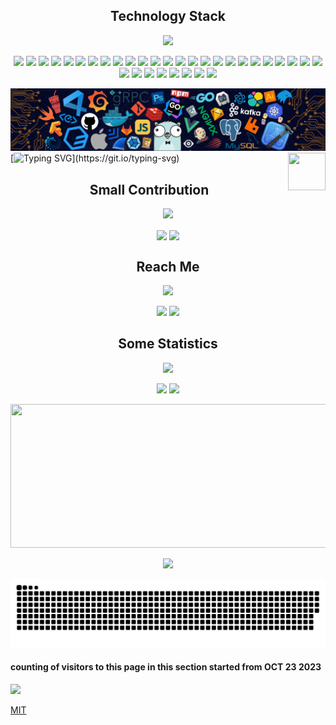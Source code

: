 <!-- Technology Stack 
![](./.src/header4_.png)

<p align="center">
  <img src="https://github-widgetbox.vercel.app/api/profile?username=weiensong&data=followers,repositories,stars,commits&theme=darkmode">
</p>
-->

<!-- Technology Stack -->
<h2 align="center">Technology Stack</h2>
<div align="center">
  <img src="https://media.giphy.com/media/v1.Y2lkPTc5MGI3NjExanptazVmdnJiY3lhYTg1Y3YxdDZvOXV4M3NhOXhtbDVwaDE3cnJ3aiZlcD12MV9pbnRlcm5hbF9naWZfYnlfaWQmY3Q9cw/hiJ9ypGI5tIKdwKoK2/giphy.gif" width="80">
</div>

<!-- -----------------------------------------------------------------shields.io------------------------------------------------------------------------ -->
<p align="center"> 
  <picture href="https://www.python.org/" >
    <source media="(prefers-color-scheme: dark)" srcset="https://img.shields.io/badge/-Python-%230d1117?style=plastic&logo=python"> 
    <source media="(prefers-color-scheme: light)" srcset="https://img.shields.io/badge/Python-rgb(242%2C%20242%2C%20242)?style=plastic&logo=python">
    <img class="dark-mode"src="https://img.shields.io/badge/-Python-%230d1117?style=plastic&logo=python"/>
  </picture>
  
  <picture href="https://www.java.com/">
    <source media="(prefers-color-scheme: dark)" srcset="https://img.shields.io/badge/-Java-%230d1117?style=plastic&logo=openjdk"> 
    <source media="(prefers-color-scheme: light)" srcset="https://img.shields.io/badge/-Java-rgb(242%2C%20242%2C%20242)?style=plastic&logo=openjdk">
    <img src="https://img.shields.io/badge/-Java-%230d1117?style=plastic&logo=openjdk"/>
  </picture>
  
  <picture href="https://www.open-std.org/jtc1/sc22/wg14/">
    <source media="(prefers-color-scheme: dark)" srcset="https://img.shields.io/badge/-C-%230d1117?style=plastic&logo=c"> 
    <source media="(prefers-color-scheme: light)" srcset="https://img.shields.io/badge/-C-rgb(242%2C%20242%2C%20242)?style=plastic&logo=c">
    <img src="https://img.shields.io/badge/-C-%230d1117?style=plastic&logo=c"/>
  </picture>
  
  <picture href="https://www.scala-lang.org/">
    <source media="(prefers-color-scheme: dark)" srcset="https://img.shields.io/badge/-Scala-%230d1117?style=plastic&logo=scala"> 
    <source media="(prefers-color-scheme: light)" srcset="https://img.shields.io/badge/-Scala-rgb(242%2C%20242%2C%20242)?style=plastic&logo=scala">
    <img src="https://img.shields.io/badge/-Scala-%230d1117?style=plastic&logo=scala"/>
  </picture>
  
  <picture href="https://developer.mozilla.org/en-US/docs/Web/JavaScript">
    <source media="(prefers-color-scheme: dark)" srcset="https://img.shields.io/badge/-JavaScript-%230d1117?style=plastic&logo=javascript"> 
    <source media="(prefers-color-scheme: light)" srcset="https://img.shields.io/badge/-JavaScript-rgb(242%2C%20242%2C%20242)?style=plastic&logo=javascript">
    <img src="https://img.shields.io/badge/-JavaScript-rgb(242%2C%20242%2C%20242)?style=plastic&logo=javascript"/>
  </picture>
  
  <picture href="https://www.r-project.org/">
    <source media="(prefers-color-scheme: dark)" srcset="https://img.shields.io/badge/-R-%230d1117?style=plastic&logo=r"> 
    <source media="(prefers-color-scheme: light)" srcset="https://img.shields.io/badge/-R-rgb(242%2C%20242%2C%20242)?style=plastic&logo=r">
    <img src="https://img.shields.io/badge/-R-%230d1117?style=plastic&logo=r"/>
  </picture>
  
  <picture href="https://www.microsoft.com/">
    <source media="(prefers-color-scheme: dark)" srcset="https://img.shields.io/badge/-Windows-%230d1117?style=plastic&logo=windows"> 
    <source media="(prefers-color-scheme: light)" srcset="https://img.shields.io/badge/-Windows-rgb(242%2C%20242%2C%20242)?style=plastic&logo=windows">
    <img src="https://img.shields.io/badge/-Windows-%230d1117?style=plastic&logo=windows"/>
  </picture>
  
  <picture href="https://www.linux.org/">
    <source media="(prefers-color-scheme: dark)" srcset="https://img.shields.io/badge/-Linux-%230d1117?style=plastic&logo=linux"> 
    <source media="(prefers-color-scheme: light)" srcset="https://img.shields.io/badge/-Linux-rgb(242%2C%20242%2C%20242)?style=plastic&logo=linux">
    <img src="https://img.shields.io/badge/-Linux-%230d1117?style=plastic&logo=linux"/>
  </picture>
  
  <picture href="https://www.centos.org/">
    <source media="(prefers-color-scheme: dark)" srcset="https://img.shields.io/badge/-CentOS-%230d1117?style=plastic&logo=centos"> 
    <source media="(prefers-color-scheme: light)" srcset="https://img.shields.io/badge/-CentOS-rgb(242%2C%20242%2C%20242)?style=plastic&logo=centos">
    <img src="https://img.shields.io/badge/-CentOS-%230d1117?style=plastic&logo=centos"/>
  </picture>
  
  <picture href="https://ubuntu.com/">
    <source media="(prefers-color-scheme: dark)" srcset="https://img.shields.io/badge/-Ubuntu-%230d1117?style=plastic&logo=ubuntu"> 
    <source media="(prefers-color-scheme: light)" srcset="https://img.shields.io/badge/-Ubuntu-rgb(242%2C%20242%2C%20242)?style=plastic&logo=ubuntu">
    <img src="https://img.shields.io/badge/-Ubuntu-%230d1117?style=plastic&logo=ubuntu"/>
  </picture>
  
  <picture href="https://www.redhat.com/">
    <source media="(prefers-color-scheme: dark)" srcset="https://img.shields.io/badge/-RedHat-%230d1117?style=plastic&logo=redhat"> 
    <source media="(prefers-color-scheme: light)" srcset="https://img.shields.io/badge/-RedHat-rgb(242%2C%20242%2C%20242)?style=plastic&logo=redhat">
    <img src="https://img.shields.io/badge/-RedHat-%230d1117?style=plastic&logo=redhat"/>
  </picture>
  
  <picture href="https://www.docker.com/">
    <source media="(prefers-color-scheme: dark)" srcset="https://img.shields.io/badge/-Docker-%230d1117?style=plastic&logo=docker"> 
    <source media="(prefers-color-scheme: light)" srcset="https://img.shields.io/badge/-Docker-rgb(242%2C%20242%2C%20242)?style=plastic&logo=docker">
    <img src="https://img.shields.io/badge/-Docker-%230d1117?style=plastic&logo=docker"/>
  </picture>
  
  <picture href="https://hadoop.apache.org/">
    <source media="(prefers-color-scheme: dark)" srcset="https://img.shields.io/badge/-Apache-%230d1117?style=plastic&logo=apache"> 
    <source media="(prefers-color-scheme: light)" srcset="https://img.shields.io/badge/-Apache-rgb(242%2C%20242%2C%20242)?style=plastic&logo=apache">
    <img src="https://img.shields.io/badge/-Apache-%230d1117?style=plastic&logo=apache"/>
  </picture>
  
  <picture href="https://hadoop.apache.org/">
    <source media="(prefers-color-scheme: dark)" srcset="https://img.shields.io/badge/-Hadoop-%230d1117?style=plastic&logo=apachehadoop"> 
    <source media="(prefers-color-scheme: light)" srcset="https://img.shields.io/badge/-Hadoop-rgb(242%2C%20242%2C%20242)?style=plastic&logo=apachehadoop">
    <img src="https://img.shields.io/badge/-Hadoop-%230d1117?style=plastic&logo=apachehadoop"/>
  </picture>
  
  <picture href="https://spark.apache.org/">
    <source media="(prefers-color-scheme: dark)" srcset="https://img.shields.io/badge/-Spark-%230d1117?style=plastic&logo=apachespark"> 
    <source media="(prefers-color-scheme: light)" srcset="https://img.shields.io/badge/-Spark-rgb(242%2C%20242%2C%20242)?style=plastic&logo=apachespark">
    <img src="https://img.shields.io/badge/-Spark-%230d1117?style=plastic&logo=apachespark"/>
  </picture>
  
  <picture href="https://hive.apache.org/">
    <source media="(prefers-color-scheme: dark)" srcset="https://img.shields.io/badge/-Hive-%230d1117?style=plastic&logo=apachehive"> 
    <source media="(prefers-color-scheme: light)" srcset="https://img.shields.io/badge/-Hive-rgb(242%2C%20242%2C%20242)?style=plastic&logo=apachehive">
    <img src="https://img.shields.io/badge/-Hive-%230d1117?style=plastic&logo=apachehive"/>
  </picture>
  
  <picture href="https://maven.apache.org/">
    <source media="(prefers-color-scheme: dark)" srcset="https://img.shields.io/badge/-Maven-%230d1117?style=plastic&logo=apachemaven"> 
    <source media="(prefers-color-scheme: light)" srcset="https://img.shields.io/badge/-Maven-rgb(242%2C%20242%2C%20242)?style=plastic&logo=apachemaven">
    <img src="https://img.shields.io/badge/-Maven-%230d1117?style=plastic&logo=apachemaven"/>
  </picture>
  
  <picture href="https://www.selenium.dev/">
    <source media="(prefers-color-scheme: dark)" srcset="https://img.shields.io/badge/-Selenium-%230d1117?style=plastic&logo=selenium"> 
    <source media="(prefers-color-scheme: light)" srcset="https://img.shields.io/badge/-Selenium-rgb(242%2C%20242%2C%20242)?style=plastic&logo=selenium">
    <img src="https://img.shields.io/badge/-Selenium-%230d1117?style=plastic&logo=selenium"/>
  </picture>
  
  <picture href="https://fastapi.tiangolo.com/">
    <source media="(prefers-color-scheme: dark)" srcset="https://img.shields.io/badge/-FastAPI-%230d1117?style=plastic&logo=fastapi"> 
    <source media="(prefers-color-scheme: light)" srcset="https://img.shields.io/badge/-FastAPI-rgb(242%2C%20242%2C%20242)?style=plastic&logo=fastapi">
    <img src="https://img.shields.io/badge/-FastAPI-%230d1117?style=plastic&logo=fastapi"/>
  </picture>
  
  <picture href="https://pandas.pydata.org/">
    <source media="(prefers-color-scheme: dark)" srcset="https://img.shields.io/badge/-Pandas-%230d1117?style=plastic&logo=pandas"> 
    <source media="(prefers-color-scheme: light)" srcset="https://img.shields.io/badge/-Pandas-rgb(242%2C%20242%2C%20242)?style=plastic&logo=pandas">
    <img src="https://img.shields.io/badge/-Pandas-%230d1117?style=plastic&logo=pandas"/>
  </picture>
  
  <picture href="https://numpy.org/">
    <source media="(prefers-color-scheme: dark)" srcset="https://img.shields.io/badge/-Numpy-%230d1117?style=plastic&logo=numpy"> 
    <source media="(prefers-color-scheme: light)" srcset="https://img.shields.io/badge/-Numpy-rgb(242%2C%20242%2C%20242)?style=plastic&logo=numpy">
    <img src="https://img.shields.io/badge/-Numpy-%230d1117?style=plastic&logo=numpy"/>
  </picture>
  
  <picture href="https://www.mysql.com/">
    <source media="(prefers-color-scheme: dark)" srcset="https://img.shields.io/badge/-MySQL-%230d1117?style=plastic&logo=mysql"> 
    <source media="(prefers-color-scheme: light)" srcset="https://img.shields.io/badge/-MySQL-rgb(242%2C%20242%2C%20242)?style=plastic&logo=mysql">
    <img src="https://img.shields.io/badge/-MySQL-%230d1117?style=plastic&logo=mysql"/>
  </picture>
  
  <picture href="https://git-scm.com/">
    <source media="(prefers-color-scheme: dark)" srcset="https://img.shields.io/badge/-Git-%230d1117?style=plastic&logo=git"> 
    <source media="(prefers-color-scheme: light)" srcset="https://img.shields.io/badge/-Git-rgb(242%2C%20242%2C%20242)?style=plastic&logo=git">
    <img src="https://img.shields.io/badge/-Git-%230d1117?style=plastic&logo=git"/>
  </picture>
  
  <picture href="https://jupyter.org/">
    <source media="(prefers-color-scheme: dark)" srcset="https://img.shields.io/badge/-Jupyter-%230d1117?style=plastic&logo=jupyter"> 
    <source media="(prefers-color-scheme: light)" srcset="https://img.shields.io/badge/-Jupyter-rgb(242%2C%20242%2C%20242)?style=plastic&logo=jupyter">
    <img src="https://img.shields.io/badge/-Jupyter-%230d1117?style=plastic&logo=jupyter"/>
  </picture>
  
  <picture href="https://html.spec.whatwg.org/multipage/">
    <source media="(prefers-color-scheme: dark)" srcset="https://img.shields.io/badge/-Html-%230d1117?style=plastic&logo=html5"> 
    <source media="(prefers-color-scheme: light)" srcset="https://img.shields.io/badge/-Html-rgb(242%2C%20242%2C%20242)?style=plastic&logo=html5">
    <img src="https://img.shields.io/badge/-Html-%230d1117?style=plastic&logo=html5"/>
  </picture>
  
  <picture href="https://www.markdownguide.org/">
    <source media="(prefers-color-scheme: dark)" srcset="https://img.shields.io/badge/-Markdown-%230d1117?style=plastic&logo=markdown"> 
    <source media="(prefers-color-scheme: light)" srcset="https://img.shields.io/badge/-Markdown-rgb(242%2C%20242%2C%20242)?style=plastic&logo=markdown">
    <img src="https://img.shields.io/badge/-Markdown-%230d1117?style=plastic&logo=markdown"/>
  </picture>
  
  <picture href="https://apps.microsoft.com/store/detail/windows-terminal/9N0DX20HK701">
    <source media="(prefers-color-scheme: dark)" srcset="https://img.shields.io/badge/-Windows Terminal-%230d1117?style=plastic&logo=windowsterminal"> 
    <source media="(prefers-color-scheme: light)" srcset="https://img.shields.io/badge/-Windows Terminal-rgb(242%2C%20242%2C%20242)?style=plastic&logo=windowsterminal">
    <img src="https://img.shields.io/badge/-Windows Terminal-%230d1117?style=plastic&logo=windowsterminal"/>
  </picture>
  
  <picture href="https://echarts.apache.org/index.html">
    <source media="(prefers-color-scheme: dark)" srcset="https://img.shields.io/badge/-Echarts-%230d1117?style=plastic&logo=apacheecharts"> 
    <source media="(prefers-color-scheme: light)" srcset="https://img.shields.io/badge/-Echarts-rgb(242%2C%20242%2C%20242)?style=plastic&logo=apacheecharts">
    <img src="https://img.shields.io/badge/-Echarts-%230d1117?style=plastic&logo=apacheecharts"/>
  </picture>
  
  <picture href="https://www.vim.org/">
    <source media="(prefers-color-scheme: dark)" srcset="https://img.shields.io/badge/-Vim-%230d1117?style=plastic&logo=vim"> 
    <source media="(prefers-color-scheme: light)" srcset="https://img.shields.io/badge/-Vim-rgb(242%2C%20242%2C%20242)?style=plastic&logo=vim">
    <img src="https://img.shields.io/badge/-Vim-%230d1117?style=plastic&logo=vim"/>
  </picture>
  
  <picture href="https://neovim.io/">
    <source media="(prefers-color-scheme: dark)" srcset="https://img.shields.io/badge/-Neovim-%230d1117?style=plastic&logo=neovim"> 
    <source media="(prefers-color-scheme: light)" srcset="https://img.shields.io/badge/-Neovim-rgb(242%2C%20242%2C%20242)?style=plastic&logo=neovim">
    <img src="https://img.shields.io/badge/-Neovim-%230d1117?style=plastic&logo=neovim"/>
  </picture>
  
  <picture href="https://www.lua.org/">
    <source media="(prefers-color-scheme: dark)" srcset="https://img.shields.io/badge/-Lua-%230d1117?style=plastic&logo=lua"> 
    <source media="(prefers-color-scheme: light)" srcset="https://img.shields.io/badge/-Lua-rgb(242%2C%20242%2C%20242)?style=plastic&logo=lua">
    <img src="https://img.shields.io/badge/-Lua-%230d1117?style=plastic&logo=lua"/>
  </picture>
  
  <picture href="https://www.jetbrains.com/pycharm/">
    <source media="(prefers-color-scheme: dark)" srcset="https://img.shields.io/badge/-Pycharm-%230d1117?style=plastic&logo=pycharm"> 
    <source media="(prefers-color-scheme: light)" srcset="https://img.shields.io/badge/-Pycharm-rgb(242%2C%20242%2C%20242)?style=plastic&logo=pycharm">
    <img src="https://img.shields.io/badge/-Pycharm-%230d1117?style=plastic&logo=pycharm"/>
  </picture>
  
  <picture href="https://www.jetbrains.com/idea/">
    <source media="(prefers-color-scheme: dark)" srcset="https://img.shields.io/badge/-Idea-%230d1117?style=plastic&logo=intellijidea"> 
    <source media="(prefers-color-scheme: light)" srcset="https://img.shields.io/badge/-Idea-rgb(242%2C%20242%2C%20242)?style=plastic&logo=intellijidea">
    <img src="https://img.shields.io/badge/-Idea-%230d1117?style=plastic&logo=intellijidea"/>
  </picture>
</p>




![](./.src/header_.png)
<a href="https://www.python.org/"><img src="https://techstack-generator.vercel.app/python-icon.svg" align="right" height="60" width="60" ></a>
[![Typing SVG](https://readme-typing-svg.demolab.com?font=Fira+Code&pause=1000&color=27ADF7&center=true&vCenter=true&width=435&lines=Hi+there%2C+I'm+weiensong!;Welcome+to+my+profile!;l+enjoy+new+things!)](https://git.io/typing-svg)



<!-- Small contribution -->
<h2 align="center">Small Contribution</h2>  
<div align="center">
  <img src="https://media.giphy.com/media/8e7IQjEdnkivIk81C2/giphy.gif" width="80">
</div>

<p align="center">
  <picture href="https://github.com/TheAlgorithms/Python">
    <source media="(prefers-color-scheme: dark)" srcset="https://github-readme-stats-sigma-five.vercel.app/api/pin/?username=TheAlgorithms&repo=Python&title_color=a15619&icon_color=84628f&text_color=e6edf3&bg_color=242424&disable_animations=true" align="center" width="350"> 
    <source media="(prefers-color-scheme: light)" srcset="https://github-readme-stats-sigma-five.vercel.app/api/pin/?username=TheAlgorithms&repo=Python&disable_animations=true" align="center" width="350"> 
    <img src="https://github-readme-stats-sigma-five.vercel.app/api/pin/?username=TheAlgorithms&repo=Python&title_color=a15619&icon_color=84628f&text_color=e6edf3&bg_color=242424&disable_animations=true" align="center" width="350">
  </picture>

   <picture href="https://github.com/dataease/dataease">
    <source media="(prefers-color-scheme: dark)" srcset="https://github-readme-stats-sigma-five.vercel.app/api/pin/?username=dataease&repo=dataease&title_color=a15619&icon_color=84628f&text_color=e6edf3&bg_color=242424&disable_animations=true" align="center" width="350"> 
    <source media="(prefers-color-scheme: light)" srcset="https://github-readme-stats-sigma-five.vercel.app/api/pin/?username=dataease&repo=dataease&disable_animations=true" align="center" width="350"> 
    <img src="https://github-readme-stats-sigma-five.vercel.app/api/pin/?username=dataease&repo=dataease&title_color=a15619&icon_color=84628f&text_color=e6edf3&bg_color=242424&disable_animations=true" align="center" width="350">
  </picture>
</p>



<!-- Reach me -->
<h2 align="center">Reach Me</h2>  

<div align="center">
  <img src="https://media.giphy.com/media/mGcNjsfWAjY5AEZNw6/giphy.gif" width="80"></div>

<p align="center">
  <picture href="https://www.jetbrains.com/pycharm/">
    <source media="(prefers-color-scheme: dark)" srcset="https://img.shields.io/badge/-GitHub-%230d1117?style=plastic&logo=github"> 
    <source media="(prefers-color-scheme: light)" srcset="https://img.shields.io/badge/-GitHub-rgb(242%2C%20242%2C%20242)?style=plastic&logo=github">
    <img src="https://img.shields.io/badge/-GitHub-%230d1117?style=plastic&logo=github"/>
  </picture>
  
  <picture href="https://www.jetbrains.com/idea/">
    <source media="(prefers-color-scheme: dark)" srcset="https://img.shields.io/badge/-touer0018@gmail.com-%230d1117?style=plastic&logo=gmail"> 
    <source media="(prefers-color-scheme: light)" srcset="https://img.shields.io/badge/-touer0018@gmail.com-rgb(242%2C%20242%2C%20242)?style=plastic&logo=gmail">
    <img src="https://img.shields.io/badge/-touer0018@gmail.com-%230d1117?style=plastic&logo=gmail"/>
  </picture>
</p>




<!-- Some statistics -->
<h2 align="center">Some Statistics</h2>  
<div align="center">
  <img src="https://media.giphy.com/media/l4FGrHErakgV8GRO0/giphy.gif" width="80"></div>

<p align="center">
  <picture>
    <source media="(prefers-color-scheme: dark)" srcset="https://github-readme-stats-sigma-five.vercel.app/api?username=weiensong&show_icons=true&theme=darcula&include_all_commits=true&disable_animations=true" height="180"> 
    <source media="(prefers-color-scheme: light)" srcset="https://github-readme-stats-sigma-five.vercel.app/api?username=weiensong&show_icons=true&theme=transparent&include_all_commits=true&disable_animations=true" height="180">
    <img src="https://github-readme-stats-sigma-five.vercel.app/api?username=weiensong&show_icons=true&theme=darcula&include_all_commits=true&disable_animations=true" height="180"/>
  </picture>
  
  <picture>
    <source media="(prefers-color-scheme: dark)" srcset="https://github-readme-stats.vercel.app/api/top-langs/?username=weiensong&layout=compact&theme=darcula&langs_count=20&disable_animations=true" height="180"> 
    <source media="(prefers-color-scheme: light)" srcset="https://github-readme-stats.vercel.app/api/top-langs/?username=weiensong&layout=compact&theme=transparent&langs_count=20&disable_animations=true" height="180">
    <img src="https://github-readme-stats.vercel.app/api/top-langs/?username=weiensong&layout=compact&theme=darcula&langs_count=20&disable_animations=true" height="180"/>
  </picture>
</p>


<p align="center">
<picture>
  <source media="(prefers-color-scheme: dark)" srcset="https://github-readme-activity-graph.vercel.app/graph?username=weiensong&theme=github&bg_color=242424&include_all_commits=True&disable_animations=true" width="690" height="230"> 
  <source media="(prefers-color-scheme: light)" srcset="https://github-readme-activity-graph.vercel.app/graph?username=weiensong&theme=github&bg_color=166166166&include_all_commits=True&disable_animations=true" width="690" height="230">
  <img src="https://github-readme-activity-graph.vercel.app/graph?username=weiensong&theme=github&bg_color=242424&include_all_commits=True&disable_animations=true" width="690" height="230">
</p>


<p align="center">
  <source media="(prefers-color-scheme: dark)" srcset="https://github-profile-trophy.vercel.app/?username=weiensong&theme=gruvbox&row=1" width="690"> 
  <source media="(prefers-color-scheme: light)" srcset="https://github-profile-trophy.vercel.app/?username=weiensong&row=1" width="690">
  <img src="https://github-profile-trophy.vercel.app/?username=weiensong&row=1" width="690">
</p>


<p align="center">
<picture>
  <source media="(prefers-color-scheme: dark)" srcset="https://raw.githubusercontent.com/weiensong/weiensong/output/github-contribution-grid-snake-dark.svg">
  <source media="(prefers-color-scheme: light)" srcset="https://raw.githubusercontent.com/weiensong/weiensong/output/github-contribution-grid-snake.svg">
  <img alt="github contribution grid snake animation" src="https://raw.githubusercontent.com/lxfriday/lxfriday/output/github-contribution-grid-snake.svg" width="700">
</picture>
</p>  





#### counting of visitors to this page in this section started from OCT 23 2023 
![](https://count.getloli.com/get/@weiensong?theme=asoul)</br>




[MIT](https://github.com/weiensong/weiensong/blob/main/.universal/LICENSE)


<!--
**weiensong/weiensong** is a ✨ _special_ ✨ repository because its `README.md` (this file) appears on your GitHub profile.

Here are some ideas to get you started:

- 🔭 I’m currently working on ...
- 🌱 I’m currently learning ...
- 👯 I’m looking to collaborate on ...
- 🤔 I’m looking for help with ...
- 💬 Ask me about ...
- 📫 How to reach me: ...
- 😄 Pronouns: ...
- ⚡ Fun fact: ...
-->
